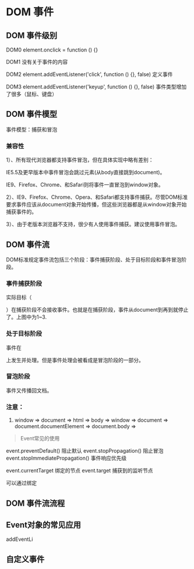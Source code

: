 # DOM 事件

## DOM 事件级别
DOM0 element.onclick = function () {}

DOM1 没有关于事件的内容

DOM2 element.addEventListener('click', function () {}, false)
定义事件

DOM3 element.addEventListener('keyup', function () {}, false)
事件类型增加了很多（鼠标、键盘）

## DOM 事件模型
事件模型：捕获和冒泡

### 兼容性
1）、所有现代浏览器都支持事件冒泡，但在具体实现中略有差别：

IE5.5及更早版本中事件冒泡会跳过<html>元素(从body直接跳到document)。

IE9、Firefox、Chrome、和Safari则将事件一直冒泡到window对象。

2）、IE9、Firefox、Chrome、Opera、和Safari都支持事件捕获。尽管DOM标准要求事件应该从document对象开始传播，但这些浏览器都是从window对象开始捕获事件的。

3）、由于老版本浏览器不支持，很少有人使用事件捕获。建议使用事件冒泡。

## DOM 事件流
DOM标准规定事件流包括三个阶段：事件捕获阶段、处于目标阶段和事件冒泡阶段。

### 事件捕获阶段
实际目标（<div>）在捕获阶段不会接收事件。也就是在捕获阶段，事件从document到<html>再到<body>就停止了。上图中为1~3.

### 处于目标阶段
事件在<div>上发生并处理。但是事件处理会被看成是冒泡阶段的一部分。

### 冒泡阶段
事件又传播回文档。

### 注意：
1. window => document => html => body => 
		window => document => document.documentElement => document.body => 
> Event常见的使用

event.preventDefault() 阻止默认
event.stopPropagation() 阻止冒泡
event.stopImmediatePropagation() 事件响应优先级

event.currentTarget 绑定的节点
event.target 捕获到的监听节点

可以通过绑定
## DOM 事件流流程

## Event对象的常见应用

addEventLi

## 自定义事件



